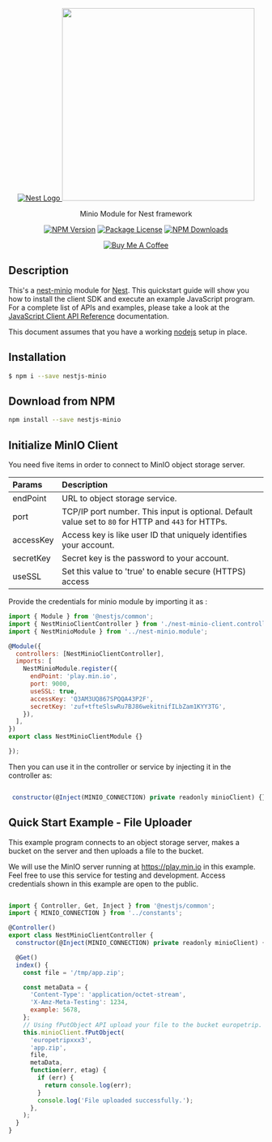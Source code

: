 <p align="center">
  <a href="http://nestjs.com/" target="blank"><img src="http://kamilmysliwiec.com/public/nest-logo.png#1" alt="Nest Logo" />   </a>
  <a href="https://min.io" target="_blank"><img src="https://min.io/resources/img/logo.svg" width="380"></a>
</p>

<p align="center">Minio Module for Nest framework</p>

<p align="center">
<a href="https://www.npmjs.com/package/nest-minio"><img src="https://img.shields.io/npm/v/nest-minio" alt="NPM Version" /></a>
<a href="https://img.shields.io/npm/l/nest-minio"><img src="https://img.shields.io/npm/l/nest-raven.svg" alt="Package License" /></a>
<a href="https://www.npmjs.com/package/nest-minio"><img src="https://img.shields.io/npm/dm/nest-minio" alt="NPM Downloads" /></a>

</p>


<p align="center">
<a href="https://www.buymeacoffee.com/XbgWxt567" target="_blank"><img src="https://i.imgur.com/CahshSS.png" alt="Buy Me A Coffee" style="height: auto !important;width: auto !important;" ></a>

</p>


## Description
This's a [nest-minio](https://github.com/rubiin/nest-minio) module for [Nest](https://github.com/nestjs/nest).
This quickstart guide will show you how to install the client SDK and execute an example JavaScript program. For a complete list of APIs and examples, please take a look at the [JavaScript Client API Reference](https://docs.min.io/docs/javascript-client-api-reference) documentation.

This document assumes that you have a working [nodejs](http://nodejs.org/) setup in place.


## Installation

```bash
$ npm i --save nestjs-minio
```


## Download from NPM

```sh
npm install --save nestjs-minio
```


## Initialize MinIO Client

You need five items in order to connect to MinIO object storage server.


| Params     | Description |
| :------- | :------------ |
| endPoint	 | URL to object storage service. |
|port| TCP/IP port number. This input is optional. Default value set to ``80`` for HTTP and ``443`` for HTTPs.|
| accessKey | Access key is like user ID that uniquely identifies your account.   |
| secretKey	| Secret key is the password to your account.    |
|useSSL |Set this value to 'true' to enable secure (HTTPS) access |

Provide the credentials for minio module by importing it as :

```javascript
import { Module } from '@nestjs/common';
import { NestMinioClientController } from './nest-minio-client.controller';
import { NestMinioModule } from '../nest-minio.module';

@Module({
  controllers: [NestMinioClientController],
  imports: [
    NestMinioModule.register({
      endPoint: 'play.min.io',
      port: 9000,
      useSSL: true,
      accessKey: 'Q3AM3UQ867SPQQA43P2F',
      secretKey: 'zuf+tfteSlswRu7BJ86wekitnifILbZam1KYY3TG',
    }),
  ],
})
export class NestMinioClientModule {}

});
```
Then you can use it in the controller or service by injecting it in the controller as:

```javascript

 constructor(@Inject(MINIO_CONNECTION) private readonly minioClient) {}

```

## Quick Start Example - File Uploader
This example program connects to an object storage server, makes a bucket on the server and then uploads a file to the bucket.

We will use the MinIO server running at https://play.min.io in this example. Feel free to use this service for testing and development. Access credentials shown in this example are open to the public.

```js

import { Controller, Get, Inject } from '@nestjs/common';
import { MINIO_CONNECTION } from '../constants';

@Controller()
export class NestMinioClientController {
  constructor(@Inject(MINIO_CONNECTION) private readonly minioClient) {}

  @Get()
  index() {
    const file = '/tmp/app.zip';

    const metaData = {
      'Content-Type': 'application/octet-stream',
      'X-Amz-Meta-Testing': 1234,
      example: 5678,
    };
    // Using fPutObject API upload your file to the bucket europetrip.
    this.minioClient.fPutObject(
      'europetripxxx3',
      'app.zip',
      file,
      metaData,
      function(err, etag) {
        if (err) {
          return console.log(err);
        }
        console.log('File uploaded successfully.');
      },
    );
  }
}


```

